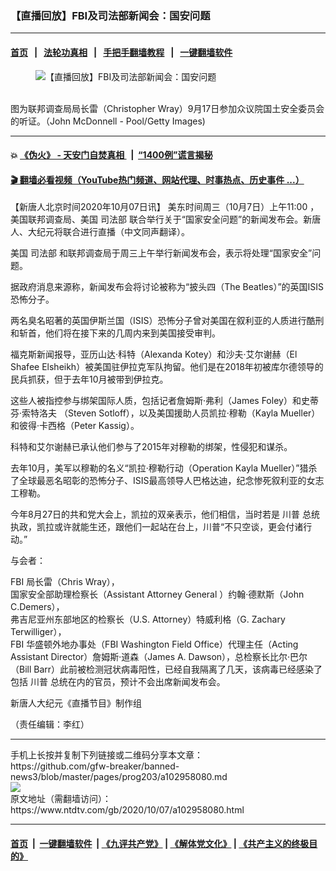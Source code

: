 ### 【直播回放】FBI及司法部新闻会：国安问题
------------------------

#### [首页](https://github.com/gfw-breaker/banned-news3/blob/master/README.md) &nbsp;&nbsp;|&nbsp;&nbsp; [法轮功真相](https://github.com/begood0513/basic/blob/master/README.md)  &nbsp;&nbsp;|&nbsp;&nbsp; [手把手翻墙教程](https://github.com/gfw-breaker/guides/wiki)  &nbsp;&nbsp;|&nbsp;&nbsp; [一键翻墙软件](https://github.com/gfw-breaker/nogfw/blob/master/README.md)  



<div><div class="featured_image">
 <figure>
  <img alt="【直播回放】FBI及司法部新闻会：国安问题" src="https://i.ntdtv.com/assets/uploads/2020/09/GettyImages-1228561281-800x450.jpg"/>
 </figure><br/>
 <span class="caption">
  图为联邦调查局局长雷（Christopher Wray）9月17日参加众议院国土安全委员会的听证。（John McDonnell - Pool/Getty Images)
 </span>
</div>
</div><hr/>

#### 💥 [《伪火》 - 天安门自焚真相 ](http://158.247.195.190:10000/videos/blog/weihuo.html)&nbsp; |&nbsp; [“1400例”谎言揭秘  ](http://158.247.195.190:10000/videos/blog/jiexi1400.html)

#### [ 🎬  翻墙必看视频（YouTube热门频道、网站代理、时事热点、历史事件 ...）](https://github.com/gfw-breaker/links/blob/master/banned.md)

<div><div class="post_content" itemprop="articleBody">
 <p>
  【新唐人北京时间2020年10月07日讯】 美东时间周三（10月7日）上午11:00 ，美国联邦调查局、美国
  <ok href="https://www.ntdtv.com/gb/司法部.htm">
   司法部
  </ok>
  联合举行关于“国家安全问题”的新闻发布会。新唐人、大纪元将联合进行直播（中文同声翻译）。
 </p>
 <div class="video_fit_container">
 </div>
 <p>
  美国
  <ok href="https://www.ntdtv.com/gb/司法部.htm">
   司法部
  </ok>
  和联邦调查局于周三上午举行新闻发布会，表示将处理“国家安全”问题。
 </p>
 <p>
  据政府消息来源称，新闻发布会将讨论被称为“披头四（The Beatles）”的英国ISIS恐怖分子。
 </p>
 <p>
  两名臭名昭著的英国伊斯兰国（ISIS）恐怖分子曾对美国在叙利亚的人质进行酷刑和斩首，他们将在接下来的几周内来到美国接受审判。
 </p>
 <p>
  福克斯新闻报导，亚历山达·科特（Alexanda Kotey）和沙夫·艾尔谢赫（El Shafee Elsheikh）被美国驻伊拉克军队拘留。他们是在2018年初被库尔德领导的民兵抓获，但于去年10月被带到伊拉克。
 </p>
 <p>
  这些人被指控参与绑架国际人质，包括记者詹姆斯·弗利（James Foley）和史蒂芬·索特洛夫 （Steven Sotloff），以及美国援助人员凯拉·穆勒（Kayla Mueller）和彼得·卡西格（Peter Kassig）。
 </p>
 <p>
  科特和艾尔谢赫已承认他们参与了2015年对穆勒的绑架，性侵犯和谋杀。
 </p>
 <p>
  去年10月，美军以穆勒的名义“凯拉·穆勒行动（Operation Kayla Mueller）”猎杀了全球最恶名昭彰的恐怖分子、ISIS最高领导人巴格达迪，纪念惨死叙利亚的女志工穆勒。
 </p>
 <p>
  今年8月27日的共和党大会上，凯拉的双亲表示，他们相信，当时若是
  <ok href="https://www.ntdtv.com/gb/川普.htm">
   川普
  </ok>
  总统执政，凯拉或许就能生还，跟他们一起站在台上，川普“不只空谈，更会付诸行动。”
 </p>
 <p>
  与会者：
 </p>
 <p>
  <ok href="https://www.ntdtv.com/gb/fbi.htm">
   FBI
  </ok>
  局长雷（Chris Wray），
  <br/>
  国家安全部助理检察长（Assistant Attorney General ）约翰·德默斯（John C.Demers），
  <br/>
  弗吉尼亚州东部地区的检察长（U.S. Attorney）特威利格（G. Zachary Terwilliger），
  <br/>
  <ok href="https://www.ntdtv.com/gb/fbi.htm">
   FBI
  </ok>
  华盛顿外地办事处（FBI Washington Field Office）代理主任（Acting Assistant Director）詹姆斯·道森（James A. Dawson），总检察长比尔·巴尔（Bill Barr）此前被检测冠状病毒阳性，已经自我隔离了几天，该病毒已经感染了包括
  <ok href="https://www.ntdtv.com/gb/川普.htm">
   川普
  </ok>
  总统在内的官员，预计不会出席新闻发布会。
 </p>
 <p>
  新唐人大纪元《直播节目》制作组
 </p>
 <p>
  （责任编辑：李红）
 </p>
 <div class="single_ad">
 </div>
</div>
</div>
<hr/>
手机上长按并复制下列链接或二维码分享本文章：<br/>
https://github.com/gfw-breaker/banned-news3/blob/master/pages/prog203/a102958080.md <br/>
<a href='https://github.com/gfw-breaker/banned-news3/blob/master/pages/prog203/a102958080.md'><img src='https://github.com/gfw-breaker/banned-news3/blob/master/pages/prog203/a102958080.md.png'/></a> <br/>
原文地址（需翻墙访问）：https://www.ntdtv.com/gb/2020/10/07/a102958080.html


------------------------
#### [首页](https://github.com/gfw-breaker/banned-news3/blob/master/README.md) &nbsp;|&nbsp; [一键翻墙软件](https://github.com/gfw-breaker/nogfw/blob/master/README.md) &nbsp;| [《九评共产党》](https://github.com/gfw-breaker/9ping.md/blob/master/README.md#九评之一评共产党是什么) | [《解体党文化》](https://github.com/gfw-breaker/jtdwh.md/blob/master/README.md) | [《共产主义的终极目的》](https://github.com/gfw-breaker/gczydzjmd.md/blob/master/README.md)


<img src='http://gfw-breaker.win/banned-news3/pages/prog203/a102958080.md' width='0px' height='0px'/>